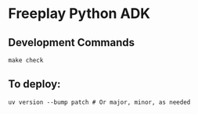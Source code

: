 # Freeplay Python ADK

## Development Commands

```
make check
```

## To deploy:

```
uv version --bump patch # Or major, minor, as needed
```
